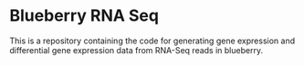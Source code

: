# Blueberry RNA Seq
This is a repository containing the code for generating gene expression and differential gene expression data from RNA-Seq reads in blueberry.

